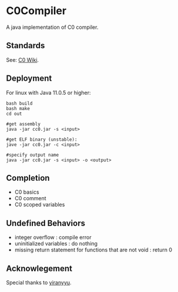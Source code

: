 # C0Compiler

A java implementation of C0 compiler. 

## Standards

See: [C0 Wiki](https://github.com/BUAA-SE-Compiling).

## Deployment

For linux with Java 11.0.5 or higher:

```shell
bash build
bash make
cd out

#get assembly
java -jar cc0.jar -s <input>

#get ELF binary (unstable):
jave -jar cc0.jar -c <input>

#specify output name
java -jar cc0.jar -s <input> -o <output>
```

## Completion

- C0 basics
- C0 comment
- C0 scoped variables

## Undefined Behaviors
- integer overflow : compile error
- uninitialized variables : do nothing
- missing return statement for functions that are not void : return 0

## Acknowlegement

Special thanks to [yiranyyu](https://github.com/yiranyyu).
